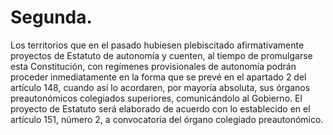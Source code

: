 # Segunda.

Los territorios que en el pasado hubiesen plebiscitado afirmativamente proyectos de Estatuto de autonomía y cuenten, al tiempo de promulgarse esta Constitución, con regímenes provisionales de autonomía podrán proceder inmediatamente en la forma que se prevé en el apartado 2 del artículo 148, cuando así lo acordaren, por mayoría absoluta, sus órganos preautonómicos colegiados superiores, comunicándolo al Gobierno. El proyecto de Estatuto será elaborado de acuerdo con lo establecido en el artículo 151, número 2, a convocatoria del órgano colegiado preautonómico.
